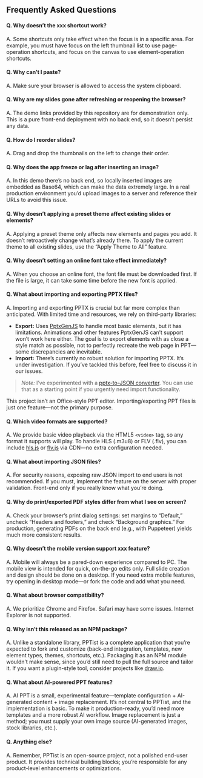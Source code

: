 ## Frequently Asked Questions

#### Q. Why doesn’t the xxx shortcut work?

A. Some shortcuts only take effect when the focus is in a specific area. For example, you must have focus on the left thumbnail list to use page-operation shortcuts, and focus on the canvas to use element-operation shortcuts.

#### Q. Why can’t I paste?

A. Make sure your browser is allowed to access the system clipboard.

#### Q. Why are my slides gone after refreshing or reopening the browser?

A. The demo links provided by this repository are for demonstration only. This is a pure front-end deployment with no back end, so it doesn’t persist any data.

#### Q. How do I reorder slides?

A. Drag and drop the thumbnails on the left to change their order.

#### Q. Why does the app freeze or lag after inserting an image?

A. In this demo there’s no back end, so locally inserted images are embedded as Base64, which can make the data extremely large. In a real production environment you’d upload images to a server and reference their URLs to avoid this issue.

#### Q. Why doesn’t applying a preset theme affect existing slides or elements?

A. Applying a preset theme only affects new elements and pages you add. It doesn’t retroactively change what’s already there. To apply the current theme to all existing slides, use the “Apply Theme to All” feature.

#### Q. Why doesn’t setting an online font take effect immediately?

A. When you choose an online font, the font file must be downloaded first. If the file is large, it can take some time before the new font is applied.

#### Q. What about importing and exporting PPTX files?

A. Importing and exporting PPTX is crucial but far more complex than anticipated. With limited time and resources, we rely on third-party libraries:

- **Export:** Uses [PptxGenJS](https://github.com/gitbrent/PptxGenJS/) to handle most basic elements, but it has limitations. Animations and other features PptxGenJS can’t support won’t work here either. The goal is to export elements with as close a style match as possible, not to perfectly recreate the web page in PPT—some discrepancies are inevitable.
- **Import:** There’s currently no robust solution for importing PPTX. It’s under investigation. If you’ve tackled this before, feel free to discuss it in our issues.

> _Note:_ I’ve experimented with a [pptx-to-JSON converter](https://github.com/pipipi-pikachu/pptx2json). You can use that as a starting point if you urgently need import functionality.

This project isn’t an Office-style PPT editor. Importing/exporting PPT files is just one feature—not the primary purpose.

#### Q. Which video formats are supported?

A. We provide basic video playback via the HTML5 `<video>` tag, so any format it supports will play. To handle HLS (.m3u8) or FLV (.flv), you can include [hls.js](https://github.com/video-dev/hls.js) or [flv.js](https://github.com/Bilibili/flv.js) via CDN—no extra configuration needed.

#### Q. What about importing JSON files?

A. For security reasons, exposing raw JSON import to end users is not recommended. If you must, implement the feature on the server with proper validation. Front-end only if you really know what you’re doing.

#### Q. Why do print/exported PDF styles differ from what I see on screen?

A. Check your browser’s print dialog settings: set margins to “Default,” uncheck “Headers and footers,” and check “Background graphics.” For production, generating PDFs on the back end (e.g., with Puppeteer) yields much more consistent results.

#### Q. Why doesn’t the mobile version support xxx feature?

A. Mobile will always be a pared-down experience compared to PC. The mobile view is intended for quick, on-the-go edits only. Full slide creation and design should be done on a desktop. If you need extra mobile features, try opening in desktop mode—or fork the code and add what you need.

#### Q. What about browser compatibility?

A. We prioritize Chrome and Firefox. Safari may have some issues. Internet Explorer is not supported.

#### Q. Why isn’t this released as an NPM package?

A. Unlike a standalone library, PPTist is a complete application that you’re expected to fork and customize (back-end integration, templates, new element types, themes, shortcuts, etc.). Packaging it as an NPM module wouldn’t make sense, since you’d still need to pull the full source and tailor it. If you want a plugin-style tool, consider projects like [draw.io](https://github.com/jgraph/drawio).

#### Q. What about AI-powered PPT features?

A. AI PPT is a small, experimental feature—template configuration + AI-generated content + image replacement. It’s not central to PPTist, and the implementation is basic. To make it production-ready, you’d need more templates and a more robust AI workflow. Image replacement is just a method; you must supply your own image source (AI-generated images, stock libraries, etc.).

#### Q. Anything else?

A. Remember, PPTist is an open-source project, not a polished end-user product. It provides technical building blocks; you’re responsible for any product-level enhancements or optimizations.
